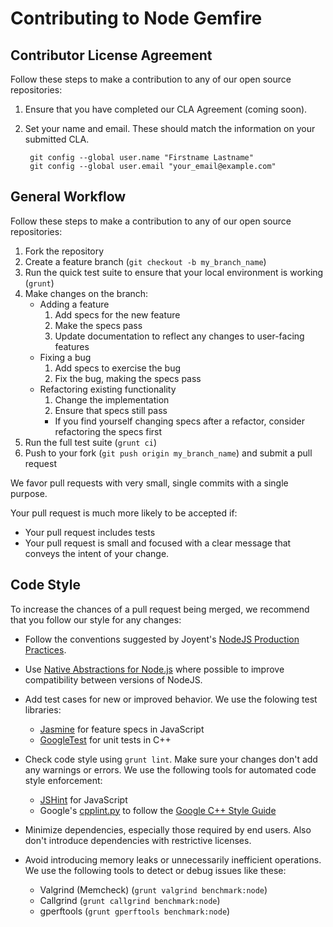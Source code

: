# Contributing to Node Gemfire

## Contributor License Agreement

Follow these steps to make a contribution to any of our open source repositories:

1. Ensure that you have completed our CLA Agreement (coming soon).
1. Set your name and email. These should match the information on your submitted CLA.

        git config --global user.name "Firstname Lastname"
        git config --global user.email "your_email@example.com"

## General Workflow

Follow these steps to make a contribution to any of our open source repositories:

1. Fork the repository
1. Create a feature branch (`git checkout -b my_branch_name`)
1. Run the quick test suite to ensure that your local environment is working (`grunt`)
1. Make changes on the branch:
    * Adding a feature
      1. Add specs for the new feature
      1. Make the specs pass
      1. Update documentation to reflect any changes to user-facing features
    * Fixing a bug
      1. Add specs to exercise the bug
      1. Fix the bug, making the specs pass
    * Refactoring existing functionality
      1. Change the implementation
      1. Ensure that specs still pass
        * If you find yourself changing specs after a refactor, consider
          refactoring the specs first
1. Run the full test suite (`grunt ci`)
1. Push to your fork (`git push origin my_branch_name`) and submit a pull request

We favor pull requests with very small, single commits with a single purpose.

Your pull request is much more likely to be accepted if:

* Your pull request includes tests
* Your pull request is small and focused with a clear message that conveys the intent of your change.

## Code Style

To increase the chances of a pull request being merged, we recommend that you follow our style for any changes:

* Follow the conventions suggested by Joyent's [NodeJS Production Practices](https://www.joyent.com/developers/node/design).

* Use [Native Abstractions for Node.js](https://github.com/rvagg/nan) where possible to improve compatibility between versions of NodeJS.

* Add test cases for new or improved behavior. We use the folowing test libraries:
	* [Jasmine](https://github.com/pivotal/jasmine) for feature specs in JavaScript
	* [GoogleTest](https://code.google.com/p/googletest/) for unit tests in C++

* Check code style using `grunt lint`. Make sure your changes don't add any warnings or errors. We use the following tools for automated code style enforcement:
  * [JSHint](http://www.jshint.com/) for JavaScript
  * Google's [cpplint.py](http://google-styleguide.googlecode.com/svn/trunk/cpplint/cpplint.py) to follow the [Google C++ Style Guide](http://google-styleguide.googlecode.com/svn/trunk/cppguide.html)

* Minimize dependencies, especially those required by end users. Also don't introduce dependencies with restrictive licenses.

* Avoid introducing memory leaks or unnecessarily inefficient operations. We use the following tools to detect or debug issues like these:
  * Valgrind (Memcheck) (`grunt valgrind benchmark:node`) 
  * Callgrind (`grunt callgrind benchmark:node`)
  * gperftools (`grunt gperftools benchmark:node`)
